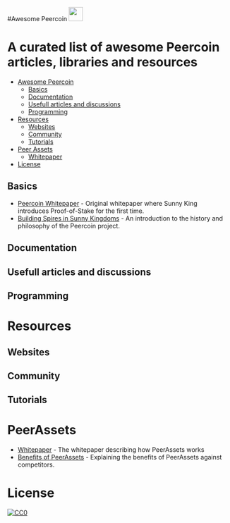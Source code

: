 #Awesome Peercoin <img src="https://peercoin.net/assets/img/logos/logo.svg" height="32" width="32">

A curated list of awesome Peercoin articles, libraries and resources
=============

- [Awesome Peercoin](#awesome-peercoin)
    - [Basics](#basics)
    - [Documentation](#documentation)
    - [Usefull articles and discussions](#usefull-articles-and-discussions)
    - [Programming](#programming)
- [Resources](#resources)
    - [Websites](#websites)
    - [Community](#community)
    - [Tutorials](#tutorials)
- [Peer Assets](#peerassets)
    - [Whitepaper](#whitepaper)
- [License](#license)


## Basics

* [Peercoin Whitepaper](https://peercoin.net/assets/paper/peercoin-paper.pdf) - Original whitepaper where Sunny King introduces Proof-of-Stake for the first time.
* [Building Spires in Sunny Kingdoms](https://medium.com/@Nagalim/building-spires-in-sunny-kingdoms-d126e214dd66) - An introduction to the history and philosophy of the Peercoin project.

## Documentation

## Usefull articles and discussions

## Programming

# Resources

## Websites

## Community

## Tutorials

# PeerAssets

* [Whitepaper](https://peerassets.github.io/WhitePaper/) - The whitepaper describing how PeerAssets works
* [Benefits of PeerAssets](https://medium.com/@Nagalim/the-benefits-of-peerassets-77bad7693925) - Explaining the benefits of PeerAssets against competitors.


# License

[![CC0](http://i.creativecommons.org/p/zero/1.0/88x31.png)](http://creativecommons.org/publicdomain/zero/1.0/)